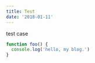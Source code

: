 ```yaml
---
title: Test
date: '2018-01-11'
---
```


test case

```js
function foo() {
  console.log('hello, my blog.')
}
```
